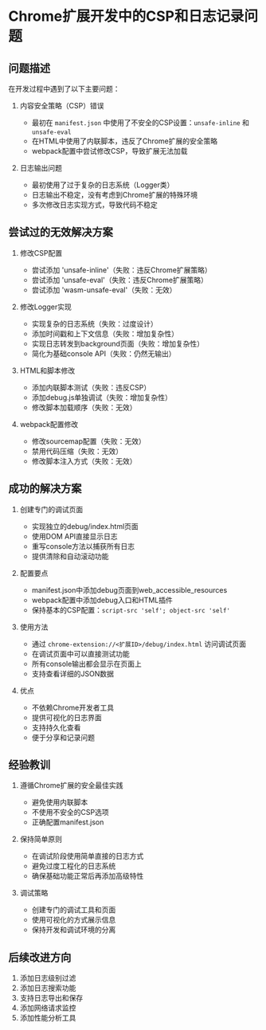 # Chrome扩展开发中的CSP和日志记录问题

## 问题描述

在开发过程中遇到了以下主要问题：

1. 内容安全策略（CSP）错误
   - 最初在 `manifest.json` 中使用了不安全的CSP设置：`unsafe-inline` 和 `unsafe-eval`
   - 在HTML中使用了内联脚本，违反了Chrome扩展的安全策略
   - webpack配置中尝试修改CSP，导致扩展无法加载

2. 日志输出问题
   - 最初使用了过于复杂的日志系统（Logger类）
   - 日志输出不稳定，没有考虑到Chrome扩展的特殊环境
   - 多次修改日志实现方式，导致代码不稳定

## 尝试过的无效解决方案

1. 修改CSP配置
   - 尝试添加 'unsafe-inline'（失败：违反Chrome扩展策略）
   - 尝试添加 'unsafe-eval'（失败：违反Chrome扩展策略）
   - 尝试添加 'wasm-unsafe-eval'（失败：无效）

2. 修改Logger实现
   - 实现复杂的日志系统（失败：过度设计）
   - 添加时间戳和上下文信息（失败：增加复杂性）
   - 实现日志转发到background页面（失败：增加复杂性）
   - 简化为基础console API（失败：仍然无输出）

3. HTML和脚本修改
   - 添加内联脚本测试（失败：违反CSP）
   - 添加debug.js单独调试（失败：增加复杂性）
   - 修改脚本加载顺序（失败：无效）

4. webpack配置修改
   - 修改sourcemap配置（失败：无效）
   - 禁用代码压缩（失败：无效）
   - 修改脚本注入方式（失败：无效）

## 成功的解决方案

1. 创建专门的调试页面
   - 实现独立的debug/index.html页面
   - 使用DOM API直接显示日志
   - 重写console方法以捕获所有日志
   - 提供清除和自动滚动功能

2. 配置要点
   - manifest.json中添加debug页面到web_accessible_resources
   - webpack配置中添加debug入口和HTML插件
   - 保持基本的CSP配置：`script-src 'self'; object-src 'self'`

3. 使用方法
   - 通过 `chrome-extension://<扩展ID>/debug/index.html` 访问调试页面
   - 在调试页面中可以直接测试功能
   - 所有console输出都会显示在页面上
   - 支持查看详细的JSON数据

4. 优点
   - 不依赖Chrome开发者工具
   - 提供可视化的日志界面
   - 支持持久化查看
   - 便于分享和记录问题

## 经验教训

1. 遵循Chrome扩展的安全最佳实践
   - 避免使用内联脚本
   - 不使用不安全的CSP选项
   - 正确配置manifest.json

2. 保持简单原则
   - 在调试阶段使用简单直接的日志方式
   - 避免过度工程化的日志系统
   - 确保基础功能正常后再添加高级特性

3. 调试策略
   - 创建专门的调试工具和页面
   - 使用可视化的方式展示信息
   - 保持开发和调试环境的分离

## 后续改进方向

1. 添加日志级别过滤
2. 添加日志搜索功能
3. 支持日志导出和保存
4. 添加网络请求监控
5. 添加性能分析工具 